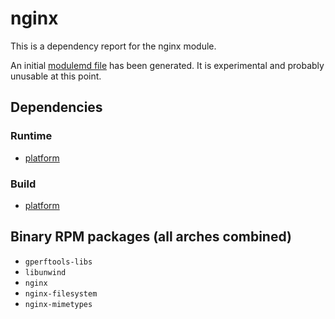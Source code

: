 # nginx
This is a dependency report for the nginx module.

An initial [modulemd file](nginx.yaml) has been generated. It is experimental and probably unusable at this point.
## Dependencies
### Runtime
* [platform](../platform)
### Build
* [platform](../platform)
## Binary RPM packages (all arches combined)
* `gperftools-libs`
* `libunwind`
* `nginx`
* `nginx-filesystem`
* `nginx-mimetypes`
